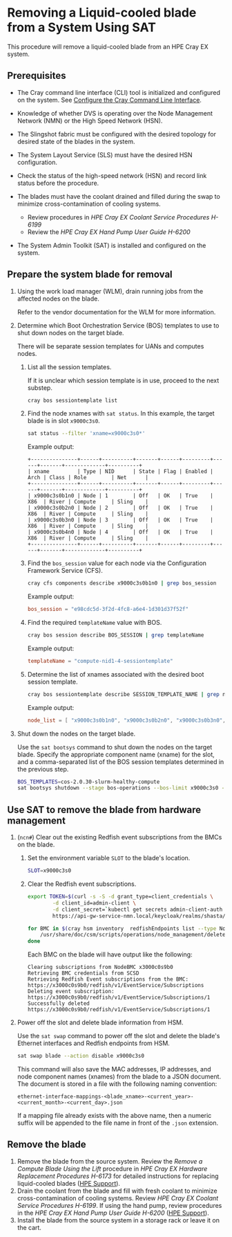 # Removing a Liquid-cooled blade from a System Using SAT

This procedure will remove a liquid-cooled blade from an HPE Cray EX system.

## Prerequisites

- The Cray command line interface \(CLI\) tool is initialized and configured on the system. See [Configure the Cray Command Line Interface](../configure_cray_cli.md).

- Knowledge of whether DVS is operating over the Node Management Network (NMN) or the High Speed Network (HSN).

- The Slingshot fabric must be configured with the desired topology for desired state of the blades in the system.

- The System Layout Service (SLS) must have the desired HSN configuration.

- Check the status of the high-speed network (HSN) and record link status before the procedure.

- The blades must have the coolant drained and filled during the swap to minimize cross-contamination of cooling systems.
  - Review procedures in *HPE Cray EX Coolant Service Procedures H-6199*
  - Review the *HPE Cray EX Hand Pump User Guide H-6200*

- The System Admin Toolkit \(SAT\) is installed and configured on the system.

## Prepare the system blade for removal

1. Using the work load manager (WLM), drain running jobs from the affected nodes on the blade.

   Refer to the vendor documentation for the WLM for more information.

1. Determine which Boot Orchestration Service \(BOS\) templates to use to shut down nodes on the target blade.

   There will be separate session templates for UANs and computes nodes.

   1. List all the session templates.

      If it is unclear which session template is in use, proceed to the next substep.

      ```bash
      cray bos sessiontemplate list
      ```

   1. Find the node xnames with `sat status`. In this example, the target blade is in slot `x9000c3s0`.

      ```bash
      sat status --filter 'xname=x9000c3s0*'
      ```

      Example output:

      ```text
      +---------------+------+----------+-------+------+---------+------+-------+-------------+----------+
      | xname         | Type | NID      | State | Flag | Enabled | Arch | Class | Role        | Net      |
      +---------------+------+----------+-------+------+---------+------+-------+-------------+----------+
      | x9000c3s0b1n0 | Node | 1        | Off   | OK   | True    | X86  | River | Compute     | Sling    |
      | x9000c3s0b2n0 | Node | 2        | Off   | OK   | True    | X86  | River | Compute     | Sling    |
      | x9000c3s0b3n0 | Node | 3        | Off   | OK   | True    | X86  | River | Compute     | Sling    |
      | x9000c3s0b4n0 | Node | 4        | Off   | OK   | True    | X86  | River | Compute     | Sling    |
      +---------------+------+----------+-------+------+---------+------+-------+-------------+----------+
      ```

   1. Find the `bos_session` value for each node via the Configuration Framework Service (CFS).

      ```bash
      cray cfs components describe x9000c3s0b1n0 | grep bos_session
      ```

      Example output:

      ```toml
      bos_session = "e98cdc5d-3f2d-4fc8-a6e4-1d301d37f52f"
      ```

   1. Find the required `templateName` value with BOS.

      ```bash
      cray bos session describe BOS_SESSION | grep templateName
      ```

      Example output:

      ```toml
      templateName = "compute-nid1-4-sessiontemplate"
      ```

   1. Determine the list of xnames associated with the desired boot session template.

      ```bash
      cray bos sessiontemplate describe SESSION_TEMPLATE_NAME | grep node_list
      ```

      Example output:

      ```toml
      node_list = [ "x9000c3s0b1n0", "x9000c3s0b2n0", "x9000c3s0b3n0", "x9000c3s0b4n0",]
      ```

1. Shut down the nodes on the target blade.

   Use the `sat bootsys` command to shut down the nodes on the target blade.
   Specify the appropriate component name (xname) for the slot, and a comma-separated list of the BOS session templates determined in the previous step.

   ```bash
   BOS_TEMPLATES=cos-2.0.30-slurm-healthy-compute
   sat bootsys shutdown --stage bos-operations --bos-limit x9000c3s0 --recursive --bos-templates $BOS_TEMPLATES
   ```

## Use SAT to remove the blade from hardware management

1. (`ncn#`) Clear out the existing Redfish event subscriptions from the BMCs on the blade.

    1. Set the environment variable `SLOT` to the blade's location.

        ```bash
        SLOT=x9000c3s0
        ```

    1. Clear the Redfish event subscriptions.

        ```bash
        export TOKEN=$(curl -s -S -d grant_type=client_credentials \
                -d client_id=admin-client \
                -d client_secret=`kubectl get secrets admin-client-auth -o jsonpath='{.data.client-secret}' | base64 -d` \
                https://api-gw-service-nmn.local/keycloak/realms/shasta/protocol/openid-connect/token | jq -r '.access_token')

        for BMC in $(cray hsm inventory  redfishEndpoints list --type NodeBMC --format json | jq .RedfishEndpoints[].ID -r | grep ${SLOT}); do
            /usr/share/doc/csm/scripts/operations/node_management/delete_bmc_subscriptions.py $BMC
        done
        ```

        Each BMC on the blade will have output like the following:

        ```text
        Clearing subscriptions from NodeBMC x3000c0s9b0
        Retrieving BMC credentials from SCSD
        Retrieving Redfish Event subscriptions from the BMC: https://x3000c0s9b0/redfish/v1/EventService/Subscriptions
        Deleting event subscription: https://x3000c0s9b0/redfish/v1/EventService/Subscriptions/1
        Successfully deleted https://x3000c0s9b0/redfish/v1/EventService/Subscriptions/1
        ```

1. Power off the slot and delete blade information from HSM.

   Use the `sat swap` command to power off the slot and delete the blade's Ethernet interfaces and Redfish endpoints from HSM.

   ```bash
   sat swap blade --action disable x9000c3s0
   ```

   This command will also save the MAC addresses, IP addresses, and node component names (xnames) from the blade to a JSON document.
   The document is stored in a file with the following naming convention:

   ```text
   ethernet-interface-mappings-<blade_xname>-<current_year>-<current_month>-<current_day>.json
   ```

   If a mapping file already exists with the above name, then a numeric suffix will be appended to the file name in front of the `.json` extension.

## Remove the blade

1. Remove the blade from the source system.
   Review the *Remove a Compute Blade Using the Lift* procedure in *HPE Cray EX Hardware Replacement Procedures H-6173* for detailed instructions for replacing liquid-cooled blades ([HPE Support](https://internal.support.hpe.com/)).
1. Drain the coolant from the blade and fill with fresh coolant to minimize cross-contamination of cooling systems.
   Review *HPE Cray EX Coolant Service Procedures H-6199*. If using the hand pump, review procedures in the *HPE Cray EX Hand Pump User Guide H-6200* ([HPE Support](https://internal.support.hpe.com/)).
1. Install the blade from the source system in a storage rack or leave it on the cart.
